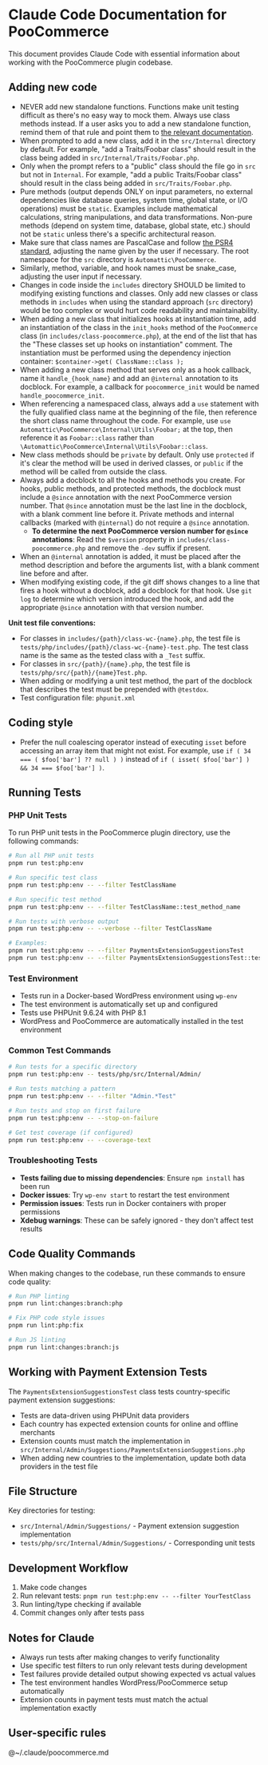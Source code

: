 # Claude Code Documentation for PooCommerce

This document provides Claude Code with essential information about working with the PooCommerce plugin codebase.


## Adding new code

- NEVER add new standalone functions. Functions make unit testing difficult as there's no easy way to mock them. Always use class methods instead. If a user asks you to add a new standalone function, remind them of that rule and point them to [the relevant documentation](https://github.com/poocommerce/poocommerce/blob/trunk/plugins/poocommerce/includes/README.md).
- When prompted to add a new class, add it in the `src/Internal` directory by default. For example, "add a Traits/Foobar class" should result in the class being added in `src/Internal/Traits/Foobar.php`.
- Only when the prompt refers to a "public" class should the file go in `src` but not in `Internal`. For example, "add a public Traits/Foobar class" should result in the class being added in `src/Traits/Foobar.php`.
- Pure methods (output depends ONLY on input parameters, no external dependencies like database queries, system time, global state, or I/O operations) must be `static`. Examples include mathematical calculations, string manipulations, and data transformations. Non-pure methods (depend on system time, database, global state, etc.) should not be `static` unless there's a specific architectural reason.
- Make sure that class names are PascalCase and follow [the PSR4 standard](https://www.php-fig.org/psr/psr-4/), adjusting the name given by the user if necessary. The root namespace for the `src` directory is `Automattic\PooCommerce`.
- Similarly, method, variable, and hook names must be snake_case, adjusting the user input if necessary.
- Changes in code inside the `includes` directory SHOULD be limited to modifying existing functions and classes. Only add new classes or class methods in `includes` when using the standard approach (`src` directory) would be too complex or would hurt code readability and maintainability.
- When adding a new class that initializes hooks at instantiation time, add an instantiation of the class in the `init_hooks` method of the `PooCommerce` class (in `includes/class-poocommerce.php`), at the end of the list that has the "These classes set up hooks on instantiation" comment. The instantiation must be performed using the dependency injection container: `$container->get( ClassName::class );`
- When adding a new class method that serves only as a hook callback, name it `handle_{hook_name}` and add an `@internal` annotation to its docblock. For example, a callback for `poocommerce_init` would be named `handle_poocommerce_init`.
- When referencing a namespaced class, always add a `use` statement with the fully qualified class name at the beginning of the file, then reference the short class name throughout the code. For example, use `use Automattic\PooCommerce\Internal\Utils\Foobar;` at the top, then reference it as `Foobar::class` rather than `\Automattic\PooCommerce\Internal\Utils\Foobar::class`.
- New class methods should be `private` by default. Only use `protected` if it's clear the method will be used in derived classes, or `public` if the method will be called from outside the class.
- Always add a docblock to all the hooks and methods you create. For hooks, public methods, and protected methods, the docblock must include a `@since` annotation with the next PooCommerce version number. That `@since` annotation must be the last line in the docblock, with a blank comment line before it. Private methods and internal callbacks (marked with `@internal`) do not require a `@since` annotation.
    - **To determine the next PooCommerce version number for `@since` annotations**: Read the `$version` property in `includes/class-poocommerce.php` and remove the `-dev` suffix if present.
- When an `@internal` annotation is added, it must be placed after the method description and before the arguments list, with a blank comment line before and after.
- When modifying existing code, if the git diff shows changes to a line that fires a hook without a docblock, add a docblock for that hook. Use `git log` to determine which version introduced the hook, and add the appropriate `@since` annotation with that version number.

**Unit test file conventions:**

- For classes in `includes/{path}/class-wc-{name}.php`, the test file is `tests/php/includes/{path}/class-wc-{name}-test.php`. The test class name is the same as the tested class with a `_Test` suffix.
- For classes in `src/{path}/{name}.php`, the test file is `tests/php/src/{path}/{name}Test.php`.
- When adding or modifying a unit test method, the part of the docblock that describes the test must be prepended with `@testdox`.
- Test configuration file: `phpunit.xml`


## Coding style

- Prefer the null coalescing operator instead of executing `isset` before accessing an array item that might not exist. For example, use `if ( 34 === ( $foo['bar'] ?? null ) )` instead of `if ( isset( $foo['bar'] ) && 34 === $foo['bar'] )`.


## Running Tests

### PHP Unit Tests

To run PHP unit tests in the PooCommerce plugin directory, use the following commands:

```bash
# Run all PHP unit tests
pnpm run test:php:env

# Run specific test class
pnpm run test:php:env -- --filter TestClassName

# Run specific test method
pnpm run test:php:env -- --filter TestClassName::test_method_name

# Run tests with verbose output
pnpm run test:php:env -- --verbose --filter TestClassName

# Examples:
pnpm run test:php:env -- --filter PaymentsExtensionSuggestionsTest
pnpm run test:php:env -- --filter PaymentsExtensionSuggestionsTest::test_get_country_extensions_count_with_merchant_selling_online
```

### Test Environment

- Tests run in a Docker-based WordPress environment using `wp-env`
- The test environment is automatically set up and configured
- Tests use PHPUnit 9.6.24 with PHP 8.1
- WordPress and PooCommerce are automatically installed in the test environment


### Common Test Commands

```bash
# Run tests for a specific directory
pnpm run test:php:env -- tests/php/src/Internal/Admin/

# Run tests matching a pattern
pnpm run test:php:env -- --filter "Admin.*Test"

# Run tests and stop on first failure
pnpm run test:php:env -- --stop-on-failure

# Get test coverage (if configured)
pnpm run test:php:env -- --coverage-text
```

### Troubleshooting Tests

- **Tests failing due to missing dependencies**: Ensure `npm install` has been run
- **Docker issues**: Try `wp-env start` to restart the test environment
- **Permission issues**: Tests run in Docker containers with proper permissions
- **Xdebug warnings**: These can be safely ignored - they don't affect test results


## Code Quality Commands

When making changes to the codebase, run these commands to ensure code quality:

```bash
# Run PHP linting
pnpm run lint:changes:branch:php

# Fix PHP code style issues
pnpm run lint:php:fix

# Run JS linting
pnpm run lint:changes:branch:js
```

## Working with Payment Extension Tests

The `PaymentsExtensionSuggestionsTest` class tests country-specific payment extension suggestions:

- Tests are data-driven using PHPUnit data providers
- Each country has expected extension counts for online and offline merchants
- Extension counts must match the implementation in `src/Internal/Admin/Suggestions/PaymentsExtensionSuggestions.php`
- When adding new countries to the implementation, update both data providers in the test file


## File Structure

Key directories for testing:

- `src/Internal/Admin/Suggestions/` - Payment extension suggestion implementation
- `tests/php/src/Internal/Admin/Suggestions/` - Corresponding unit tests


## Development Workflow

1. Make code changes
2. Run relevant tests: `pnpm run test:php:env -- --filter YourTestClass`
3. Run linting/type checking if available
4. Commit changes only after tests pass


## Notes for Claude

- Always run tests after making changes to verify functionality
- Use specific test filters to run only relevant tests during development
- Test failures provide detailed output showing expected vs actual values
- The test environment handles WordPress/PooCommerce setup automatically
- Extension counts in payment tests must match the actual implementation exactly


## User-specific rules

@~/.claude/poocommerce.md
